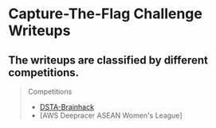  # Capture-The-Flag Challenge Writeups 
 
## The writeups are classified by different competitions. 
> Competitions
> - [DSTA-Brainhack](/CTFs/BrainHack-DSTA/brainhack.md)
> - [AWS Deepracer ASEAN Women's League]
